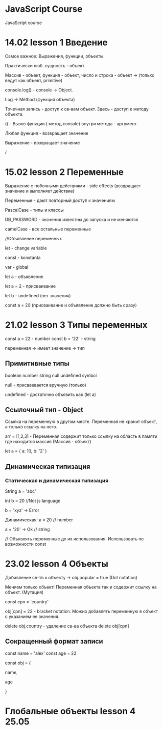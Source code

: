 # JavaScript Course

JavaScript course

# 14.02 lesson 1 Введение

Самое важное: Выражения, функции, объекты.

Практически люб. сущность - объект

Массив - объект, функция - объект, число и строка - объект → (только ведут как объект, primitive)

console.log() - console → Object.

Log → Method (функция объекта)

Точечная запись - доступ к св-вам объект. Здесь - доступ к методу объекта.

() - Вызов функции ( метод console) внутри метода - аргумент.

Любая функция - возвращает значение

Выражение - возвращает значение

/

# 15.02 lesson 2 Переменные

Выражение с побочными действиями - side effects (возвращает значение и выполняет действие)

Переменные - дают повторный доступ к значениям

PascalCase - типы и классы

DB_PASSWORD - значения известны до запуска и не меняются

camelCase - все остальные переменные

//Объявление переменных

let - change variable

const - konstanta

var - global

let a - объявление

let a = 2 - присваивание

let b - undefined (нет значения)

const a = 20 (присваивание и объявление должно быть сразу)

# 21.02 lesson 3 Типы переменных

const a = 22 - number
const b = '22' - string

переменная -> имеет значение -> тип

## Примитивные типы

boolean
number string null undefined symbol

null - присваевается вручную (только)

undefined - достаточно объявить как (let a)

## Ссылочный тип - Object

Ссылка на переменную в другом месте. Переменная не хранит объект, а только ссылку на него.

arr = [1,2,3] - Переменная содержит только ссылку на область в памяти где находится массив (Массив - объект)

let a = {
a: 10,
b: '2'
}

## Динамическая типизация

### Cтатическая и динамическая типизация

String a = 'abc'

int b = 20 //Not js language

b = 'xyz' -> Error

Динамическая: a = 20 // number

a = '20' -> Ok // string

// Объявлять переменные до их использования. Использовать по возможности const

# 23.02 lesson 4 Объекты

Добавление св-тв к объекту -> obj.popular = true (Dot notation)

Меняем только объект! Переменная объекта так и содержит ссылку на объект. (Мутация)

const cpn = 'country'

obj[cpn] = 22 - bracket notation. Можно добавлять переменную в объект с указанием ее значения.

delete obj.country - удаление св-ва объекта
delete obj[cpn]

## Сокращенный формат записи

const name = 'alex'
const age = 22

const obj = {

name,

age

}

# Глобальные объекты lesson 4 25.05
